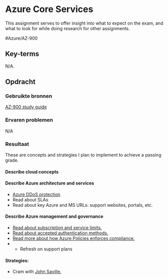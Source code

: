 # Azure Core Services
This assignment serves to offer insight into what to expect on the exam, and what to look for while doing research for other assignments.

#Azure/AZ-900 

## Key-terms
N/A.

## Opdracht
### Gebruikte bronnen
[AZ-900 study guide](https://query.prod.cms.rt.microsoft.com/cms/api/am/binary/RE3VwUY)

### Ervaren problemen
N/A

### Resultaat
These are concepts and strategies I plan to implement to achieve a passing grade.

#### Describe cloud concepts

#### Describe Azure architecture and services
* [Azure DDoS protection](https://learn.microsoft.com/en-us/training/modules/introduction-azure-ddos-protection/)
* Read about SLAs
* Read about key Azure and MS URLs: support websites, portals, etc.


#### Describe Azure management and governance
* [Read about subscription and service limits.](https://learn.microsoft.com/en-us/azure/azure-resource-manager/management/azure-subscription-service-limits)
* [Read about accepted authentication methods.](https://learn.microsoft.com/en-us/azure/active-directory/authentication/concept-authentication-methods)
* [Read more about how Azure Policies enforces compliance.](https://learn.microsoft.com/en-us/azure/governance/policy/overview)
* * Refresh on support plans

#### Strategies:
* Cram with [John Saville.](https://www.youtube.com/playlist?list=PLlVtbbG169nED0_vMEniWBQjSoxTsBYS3)